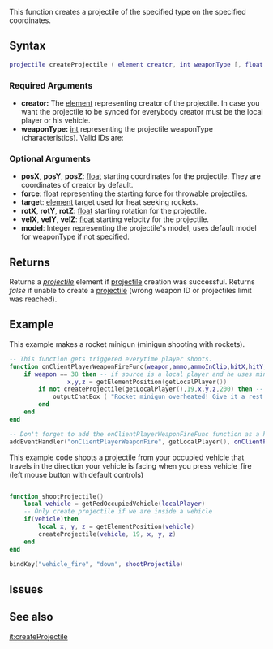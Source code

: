 This function creates a projectile of the specified type on the specified coordinates.

Syntax
------

``` lua
projectile createProjectile ( element creator, int weaponType [, float posX, float posY, float posZ, float force = 1.0, element target = nil, float rotX, float rotY, float rotZ, float velX, float velY, float velZ, int model ] )
```

### Required Arguments

-   **creator:** The [element](/element.md "wikilink") representing creator of the projectile. In case you want the projectile to be synced for everybody creator must be the local player or his vehicle.
-   **weaponType:** [int](/int.md "wikilink") representing the projectile weaponType (characteristics). Valid IDs are:

### Optional Arguments

-   **posX**, **posY**, **posZ**: [float](/float.md "wikilink") starting coordinates for the projectile. They are coordinates of creator by default.
-   **force**: [float](/float.md "wikilink") representing the starting force for throwable projectiles.
-   **target**: [element](/element.md "wikilink") target used for heat seeking rockets.
-   **rotX**, **rotY**, **rotZ**: [float](/float.md "wikilink") starting rotation for the projectile.
-   **velX**, **velY**, **velZ**: [float](/float.md "wikilink") starting velocity for the projectile.
-   **model**: Integer representing the projectile's model, uses default model for weaponType if not specified.

Returns
-------

Returns a *[projectile](/projectile.md "wikilink")* element if [projectile](/projectile.md "wikilink") creation was successful. Returns *false* if unable to create a [projectile](/projectile.md "wikilink") (wrong weapon ID or projectiles limit was reached).

Example
-------

This example makes a rocket minigun (minigun shooting with rockets).

``` lua
-- This function gets triggered everytime player shoots.
function onClientPlayerWeaponFireFunc(weapon,ammo,ammoInClip,hitX,hitY,hitZ,hitElement)
    if weapon == 38 then -- if source is a local player and he uses minigun...
                x,y,z = getElementPosition(getLocalPlayer())
        if not createProjectile(getLocalPlayer(),19,x,y,z,200) then -- then we either create a projectile...
            outputChatBox ( "Rocket minigun overheated! Give it a rest pal!", source ) -- or if projectile limit is reached we output player a chat message
        end
    end
end

-- Don't forget to add the onClientPlayerWeaponFireFunc function as a handler for onClientPlayerWeaponFire.
addEventHandler("onClientPlayerWeaponFire", getLocalPlayer(), onClientPlayerWeaponFireFunc)
```

This example code shoots a projectile from your occupied vehicle that travels in the direction your vehicle is facing when you press vehicle\_fire (left mouse button with default controls)

``` lua

function shootProjectile()
    local vehicle = getPedOccupiedVehicle(localPlayer)
    -- Only create projectile if we are inside a vehicle
    if(vehicle)then
        local x, y, z = getElementPosition(vehicle)
        createProjectile(vehicle, 19, x, y, z)
    end
end

bindKey("vehicle_fire", "down", shootProjectile)
```

Issues
------

See also
--------

[it:createProjectile](/it:createProjectile.md "wikilink")
